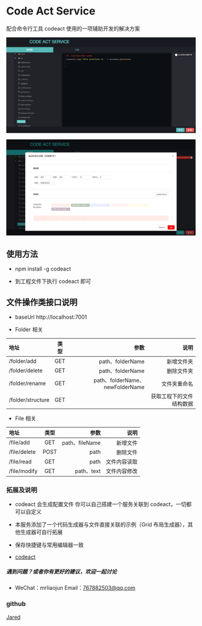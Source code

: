 # Code Act Service

配合命令行工具 codeact 使用的一项辅助开发的解决方案

![md_1](https://github.com/aisriver/code-act-service/blob/master/docs/images/01.png)

![md_1](https://github.com/aisriver/code-act-service/blob/master/docs/images/02.png)

## 使用方法

- npm install -g codeact

- 到工程文件下执行 codeact 即可

## 文件操作类接口说明

- baseUrl http://localhost:7001

- Folder 相关

| 地址              | 类型 |                            参数 |                     说明 |
| :---------------- | :--: | ------------------------------: | -----------------------: |
| /folder/add       | GET  |                path、folderName |               新增文件夹 |
| /folder/delete    | GET  |                path、folderName |               删除文件夹 |
| /folder/rename    | GET  | path、folderName、newFolderName |             文件夹重命名 |
| /folder/structure | GET  |                                 | 获取工程下的文件结构数据 |

- File 相关

| 地址         | 类型 |           参数 |         说明 |
| :----------- | :--: | -------------: | -----------: |
| /file/add    | GET  | path、fileName |     新增文件 |
| /file/delete | POST |           path |     删除文件 |
| /file/read   | GET  |           path | 文件内容读取 |
| /file/modify | GET  |     path、text | 文件内容修改 |

### 拓展及说明

- codeact 会生成配置文件 你可以自己搭建一个服务关联到 codeact，一切都可以自定义

- 本服务添加了一个代码生成器与文件直接关联的示例（Grid 布局生成器），其他生成器可自行拓展

- 保存快捷键与常用编辑器一致

- [codeact](https://github.com/aisriver/codeact.git)

##### 遇到问题？或者你有更好的建议，欢迎一起讨论

- WeChat：mrliaojun Email：767882503@qq.com

### github

[Jared](https://github.com/aisriver/code-act-service.git)

